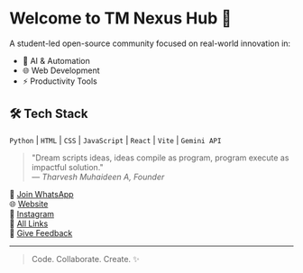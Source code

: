 # Welcome to TM Nexus Hub 🚀

A student-led open-source community focused on real-world innovation in:
- 🤖 AI & Automation
- 🌐 Web Development
- ⚡ Productivity Tools

## 🛠️ Tech Stack
`Python` | `HTML` | `CSS` | `JavaScript` | `React` | `Vite` | `Gemini API`

> "Dream scripts ideas, ideas compile as program, program execute as impactful solution."  
> — *Tharvesh Muhaideen A, Founder*

🔗 [Join WhatsApp](https://chat.whatsapp.com/IQJTisHS8FLLRU5sVSBi5h)  
🌐 [Website](https://tharvesh588.github.io/TN_Hub-official/)  
📸 [Instagram](https://www.instagram.com/tmnexus.official)  
🧠 [All Links](https://linktr.ee/tnhub.com)  
📣 [Give Feedback](https://bit.ly/4cDzYN1)

---

> Code. Collaborate. Create. ✨
